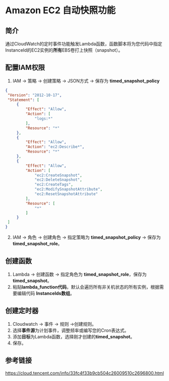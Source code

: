 # Amazon EC2 自动快照功能

## 简介

通过CloudWatch的定时事件功能触发Lambda函数，函数脚本将为您代码中指定InstanceId的EC2实例的**所有**EBS卷打上快照（snapshot）。

## 配置IAM权限

1. IAM -> 策略 -> 创建策略 -> JSON方式 -> 保存为 **timed_snapshot_policy**

  ```json
{
   "Version": "2012-10-17",
   "Statement": [
       {
           "Effect": "Allow",
           "Action": [
               "logs:*"
           ],
           "Resource": "*"
       },
       {
           "Effect": "Allow",
           "Action": "ec2:Describe*",
           "Resource": "*"
       },
       {
           "Effect": "Allow",
           "Action": [
               "ec2:CreateSnapshot",
               "ec2:DeleteSnapshot",
               "ec2:CreateTags",
               "ec2:ModifySnapshotAttribute",
               "ec2:ResetSnapshotAttribute"
           ],
           "Resource": [
               "*"
           ]
       }
   ]
  }
  ```

2. IAM -> 角色 -> 创建角色 -> 指定策略为 **timed_snapshot_policy** -> 保存为 **timed_snapshot_role**。

## 创建函数

1. Lambda -> 创建函数 -> 指定角色为 **timed_snapshot_role**，保存为**timed_snapshot**。
2. 粘贴**lambda_function代码**，默认会遍历所有非关机状态的所有实例，根据需要编辑代码 **InstanceIds数组**。

## 创建定时器

1. Cloudwatch -> 事件 -> 规则 ->创建规则。
2. 选择**事件源**为计划事件，调整频率或编写您的Cron表达式。
3. 添加**目标**为Lambda函数，选择刚才创建的**timed_snapshot**。
4. 保存。

## 参考链接

https://cloud.tencent.com/info/33fc4f33b9cb504c26009510c2696800.html